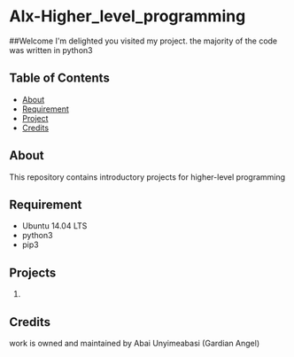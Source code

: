 # Alx-Higher_level_programming 

##Welcome
I'm delighted you visited my project. the majority of the code was written in python3

## Table of Contents
 * [About](#about)
 * [Requirement](requirement)
 * [Project](project)
 * [Credits](credits)

## About
This repository contains introductory projects for higher-level programming

## Requirement 
* Ubuntu 14.04 LTS
* python3
* pip3

## Projects
1. 

## Credits
work is owned and maintained by Abai Unyimeabasi (Gardian Angel)
